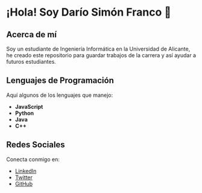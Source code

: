 # ¡Hola! Soy Darío Simón Franco 👋

## Acerca de mí
Soy un estudiante de Ingeniería Informática en la Universidad de Alicante, he creado este repositorio para guardar trabajos de la carrera y así ayudar a futuros estudiantes.

## Lenguajes de Programación
Aquí algunos de los lenguajes que manejo:

- **JavaScript**  
- **Python**  
- **Java**  
- **C++**  

<!-- Opcional: Puedes usar badges para hacerlo más visual, por ejemplo: -->
<!-- [![JavaScript](https://img.shields.io/badge/-JavaScript-black?style=flat-square&logo=javascript)](https://developer.mozilla.org/en-US/docs/Web/JavaScript) -->

## Redes Sociales
Conecta conmigo en:

- [LinkedIn](https://www.linkedin.com/in/tuusuario)  
- [Twitter](https://twitter.com/tuusuario)  
- [GitHub](https://github.com/DarioSF)

<!-- Agrega o modifica las redes que prefieras -->
